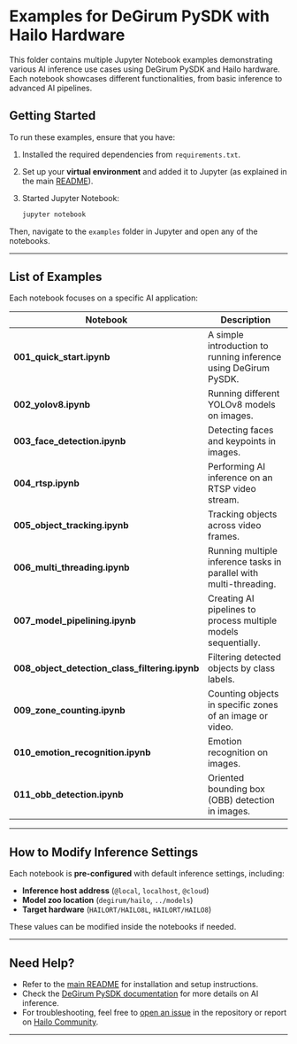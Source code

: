 # **Examples for DeGirum PySDK with Hailo Hardware**  

This folder contains multiple Jupyter Notebook examples demonstrating various AI inference use cases using DeGirum PySDK and Hailo hardware. Each notebook showcases different functionalities, from basic inference to advanced AI pipelines.  

## **Getting Started**  

To run these examples, ensure that you have:  
1. Installed the required dependencies from `requirements.txt`.  
2. Set up your **virtual environment** and added it to Jupyter (as explained in the main [README](../README.md#2-create-a-virtual-environment)).  
3. Started Jupyter Notebook:  

   ```bash
   jupyter notebook
   ```

Then, navigate to the `examples` folder in Jupyter and open any of the notebooks.

---

## **List of Examples**  

Each notebook focuses on a specific AI application:

| Notebook | Description |
|----------|------------|
| **001_quick_start.ipynb** | A simple introduction to running inference using DeGirum PySDK. |
| **002_yolov8.ipynb** | Running different YOLOv8 models on images. |
| **003_face_detection.ipynb** | Detecting faces and keypoints in images. |
| **004_rtsp.ipynb** | Performing AI inference on an RTSP video stream. |
| **005_object_tracking.ipynb** | Tracking objects across video frames. |
| **006_multi_threading.ipynb** | Running multiple inference tasks in parallel with multi-threading. |
| **007_model_pipelining.ipynb** | Creating AI pipelines to process multiple models sequentially. |
| **008_object_detection_class_filtering.ipynb** | Filtering detected objects by class labels. |
| **009_zone_counting.ipynb** | Counting objects in specific zones of an image or video. |
| **010_emotion_recognition.ipynb** | Emotion recognition on images. |
| **011_obb_detection.ipynb** | Oriented bounding box (OBB) detection in images. |

---

## **How to Modify Inference Settings**  

Each notebook is **pre-configured** with default inference settings, including:  
- **Inference host address** (`@local`, `localhost`, `@cloud`)  
- **Model zoo location** (`degirum/hailo`, `../models`)  
- **Target hardware** (`HAILORT/HAILO8L`, `HAILORT/HAILO8`)  

These values can be modified inside the notebooks if needed.

---

## **Need Help?**  

- Refer to the [main README](../README.md) for installation and setup instructions.  
- Check the [DeGirum PySDK documentation](https://docs.degirum.com) for more details on AI inference.  
- For troubleshooting, feel free to [open an issue](https://github.com/DeGirum/hailo_examples/issues) in the repository or report on [Hailo Community](https://community.hailo.ai/).

---

